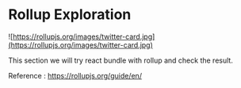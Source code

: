 # Rollup Exploration

![https://rollupjs.org/images/twitter-card.jpg](https://rollupjs.org/images/twitter-card.jpg)

This section we will try react bundle with rollup and check the result.

Reference : https://rollupjs.org/guide/en/
